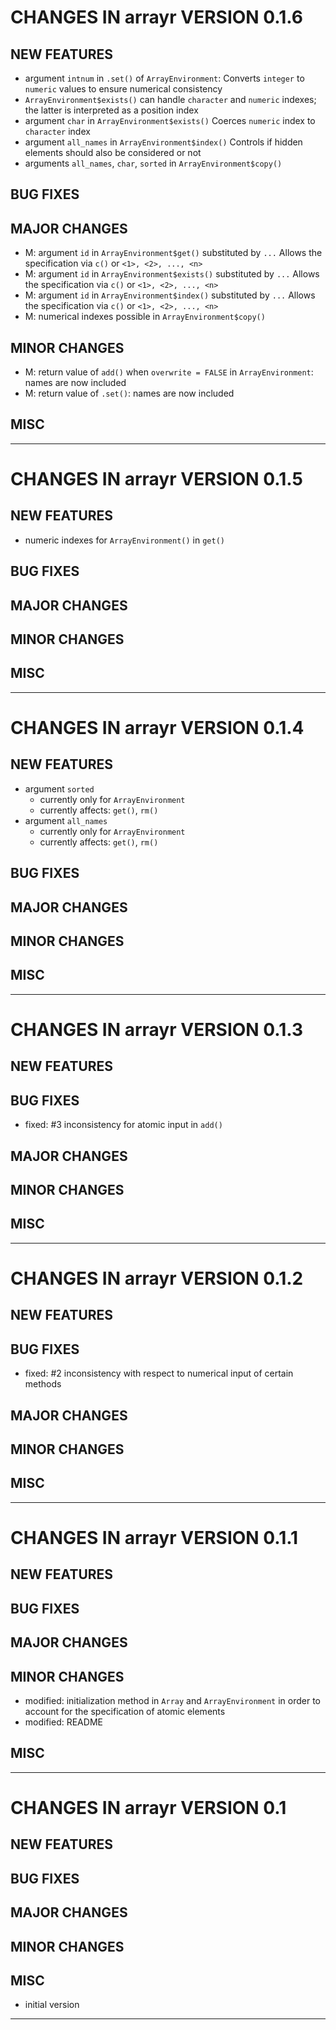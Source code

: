 # CHANGES IN arrayr VERSION 0.1.6

## NEW FEATURES

- argument `intnum` in `.set()` of `ArrayEnvironment`:
  Converts `integer` to `numeric` values to ensure numerical consistency
- `ArrayEnvironment$exists()` can handle `character` and `numeric` indexes;
  the latter is interpreted as a position index
- argument `char` in `ArrayEnvironment$exists()`
  Coerces `numeric` index to `character` index
- argument `all_names` in `ArrayEnvironment$index()`
  Controls if hidden elements should also be considered or not
- arguments `all_names`, `char`, `sorted` in `ArrayEnvironment$copy()`

## BUG FIXES

## MAJOR CHANGES

- M: argument `id` in `ArrayEnvironment$get()` substituted by `...`
  Allows the specification via `c()` or `<1>, <2>, ..., <n>`
- M: argument `id` in `ArrayEnvironment$exists()` substituted by `...`
  Allows the specification via `c()` or `<1>, <2>, ..., <n>`
- M: argument `id` in `ArrayEnvironment$index()` substituted by `...`
  Allows the specification via `c()` or `<1>, <2>, ..., <n>`  
- M: numerical indexes possible in `ArrayEnvironment$copy()`

## MINOR CHANGES

- M: return value of `add()` when `overwrite = FALSE` in `ArrayEnvironment`:
  names are now included
- M: return value of `.set()`:
  names are now included

## MISC

-----

# CHANGES IN arrayr VERSION 0.1.5

## NEW FEATURES

- numeric indexes for `ArrayEnvironment()` in `get()`

## BUG FIXES

## MAJOR CHANGES

## MINOR CHANGES

## MISC

-----

# CHANGES IN arrayr VERSION 0.1.4

## NEW FEATURES

- argument `sorted`
  - currently only for `ArrayEnvironment`
  - currently affects: `get()`, `rm()`
- argument `all_names`
  - currently only for `ArrayEnvironment`
  - currently affects: `get()`, `rm()`

## BUG FIXES

## MAJOR CHANGES

## MINOR CHANGES

## MISC

-----

# CHANGES IN arrayr VERSION 0.1.3

## NEW FEATURES

## BUG FIXES

- fixed: #3
  inconsistency for atomic input in `add()`

## MAJOR CHANGES

## MINOR CHANGES

## MISC

-----

# CHANGES IN arrayr VERSION 0.1.2

## NEW FEATURES

## BUG FIXES

- fixed: #2
  inconsistency with respect to numerical input of certain methods

## MAJOR CHANGES

## MINOR CHANGES

## MISC

-----

# CHANGES IN arrayr VERSION 0.1.1

## NEW FEATURES

## BUG FIXES

## MAJOR CHANGES

## MINOR CHANGES

- modified: initialization method in `Array` and `ArrayEnvironment` in order to account for the specification of atomic elements
- modified: README

## MISC

-----

# CHANGES IN arrayr VERSION 0.1

## NEW FEATURES

## BUG FIXES

## MAJOR CHANGES

## MINOR CHANGES

## MISC

- initial version

-----


